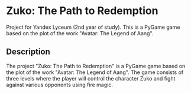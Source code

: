 # Zuko: The Path to Redemption
Project for Yandex Lyceum (2nd year of study). This is a PyGame game based on the plot of the work "Avatar: The Legend of Aang".
## Description
The project "Zuko: The Path to Redemption" is a PyGame game based on the plot of the work "Avatar: The Legend of Aang". The game consists of three levels where the player will control the character Zuko and fight against various opponents using fire magic.
